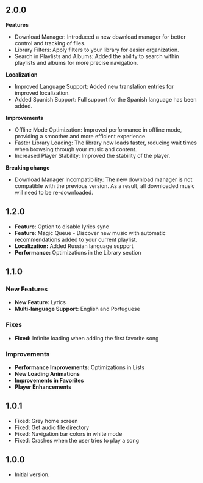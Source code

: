 ## 2.0.0

**Features**
- Download Manager: Introduced a new download manager for better control and tracking of files.
- Library Filters: Apply filters to your library for easier organization.
- Search in Playlists and Albums: Added the ability to search within playlists and albums for more precise navigation.

**Localization**
- Improved Language Support: Added new translation entries for improved localization.
- Added Spanish Support: Full support for the Spanish language has been added.

**Improvements**
- Offline Mode Optimization: Improved performance in offline mode, providing a smoother and more efficient experience.
- Faster Library Loading: The library now loads faster, reducing wait times when browsing through your music and content.
- Increased Player Stability: Improved the stability of the player.

**Breaking change**
- Download Manager Incompatibility: The new download manager is not compatible with the previous version. As a result, all downloaded music will need to be re-downloaded.

## 1.2.0

- **Feature**: Option to disable lyrics sync
- **Feature**: Magic Queue - Discover new music with automatic recommendations added to your current playlist.
- **Localization:** Added Russian language support
- **Performance:** Optimizations in the Library section

## 1.1.0

### New Features
- **New Feature:** Lyrics
- **Multi-language Support:** English and Portuguese

### Fixes
- **Fixed:** Infinite loading when adding the first favorite song

### Improvements
- **Performance Improvements:** Optimizations in Lists
- **New Loading Animations**
- **Improvements in Favorites**
- **Player Enhancements**

## 1.0.1

- Fixed: Grey home screen
- Fixed: Get audio file directory 
- Fixed: Navigation bar colors in white mode
- Fixed: Crashes when the user tries to play a song

## 1.0.0

- Initial version.
